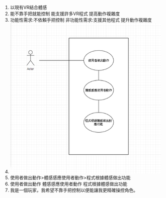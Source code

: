 
1. 以現有VR結合體感 
2. 能不靠手把就能控制 能支援許多VR程式 提高動作複雜度
3. 功能性需求:不依賴手把控制
   非功能性需求:支援其他程式 提升動作複雜度
4. ![Demo](Demo.jpg)
5. 使用者做出動作>體感感應使用者動作>程式根據體感做出功能
6. 使用者做出動作 體感感應使用者動作 程式根據體感做出功能
7. 我是一個玩家，我希望不靠手把控制以便能讓我更精確操控角色。
